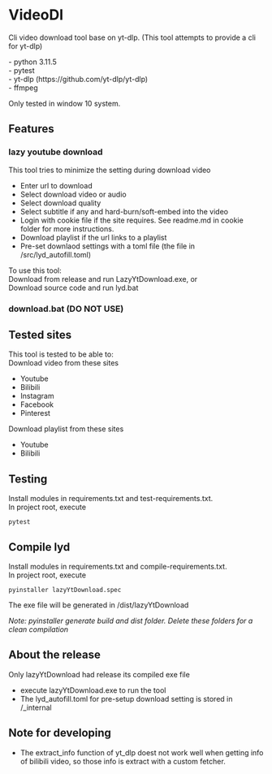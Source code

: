 # VideoDl
<p>
  Cli video download tool base on yt-dlp. (This tool attempts to provide a cli for yt-dlp)
</p>
<p>
  - python 3.11.5</br>
  - pytest</br>
  - yt-dlp (https://github.com/yt-dlp/yt-dlp)</br>
  - ffmpeg
</p>
<p>
  Only tested in window 10 system.
</p>

## Features

### lazy youtube download
This tool tries to minimize the setting during download video<br/>
<ul>
  <li>Enter url to download</li>
  <li>Select download video or audio</li>
  <li>Select download quality</li>
  <li>Select subtitle if any and hard-burn/soft-embed into the video</li>
  <li>Login with cookie file if the site requires. See readme.md in cookie folder for more instructions.</li>
  <li>Download playlist if the url links to a playlist</li>
  <li>Pre-set downlaod settings with a toml file (the file in /src/lyd_autofill.toml)</li>
</ul>
To use this tool:</br>
Download from release and run LazyYtDownload.exe, or</br>
Download source code and run lyd.bat

### download.bat (DO NOT USE)

## Tested sites
This tool is tested to be able to:</br>
Download video from these sites
<ul>
  <li>Youtube</li>
  <li>Bilibili</li>
  <li>Instagram</li>
  <li>Facebook</li>
  <li>Pinterest</li>
</ul>
Download playlist from these sites
<ul>
  <li>Youtube</li>
  <li>Bilibili</li>
</ul>

## Testing
Install modules in requirements.txt and test-requirements.txt.<br>
In project root, execute
```
pytest
```

## Compile lyd
Install modules in requirements.txt and compile-requirements.txt.<br>
In project root, execute
```
pyinstaller lazyYtDownload.spec
```
<p>
  The exe file will be generated in /dist/lazyYtDownload
</p>
<i>Note: pyinstaller generate build and dist folder. Delete these folders for a clean compilation</i>

## About the release
Only lazyYtDownload had release its compiled exe file
<ul>
  <li>execute lazyYtDownload.exe to run the tool</li>
  <li>The lyd_autofill.toml for pre-setup download setting is stored in /_internal</li>
</ul>

## Note for developing
<ul>
  <li>
    The extract_info function of yt_dlp doest not work well when getting info of bilibili video, so those info is extract with a custom fetcher.
  </li>
</ul>
